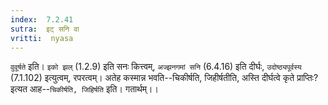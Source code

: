 ```yaml
---
index:  7.2.41
sutra:  इट् सनि वा
vritti:  nyasa
---
```


`वुवूर्षते` इति। `इको झल्` (1.2.9) इति सनः कित्त्वम्, `अज्झनगमां सनि` (6.4.16) इति दीर्घः, `उदोष्ठ्यपूर्वस्य` (7.1.102) इत्युत्वम्, रपरत्वम्। अतेह कस्मान्न भवति--चिकीर्षति, जिहीर्षतीति, अस्ति दीर्घत्वे कृते प्राप्तिः? इत्यत आह--`चिकीर्षति, जिहिर्षति` इति। गतार्थम्।।

